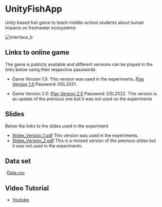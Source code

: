 # UnityFishApp
Unity based fish game to teach middle-school students about human impacts on freshwater ecosystems


![interface_b](https://user-images.githubusercontent.com/59177421/155619975-f607593d-22ba-421c-99e7-0d5b38c722a4.png)

## Links to online game

The game is publicly available and different versions can be played in the links below using their respective passwords

- Game Version 1.0: This version was used in the experiments. 
  [Play Version 1.0](https://play.unity.com/mg/other/fish-sim-test)
  Password: DSL2021. 

 - Game Version 2.0: [Play Version 2.0](https://play.unity.com/mg/other/fish-game-revisited)
  Password: DSL2022. This version is an update of the previous one but it was not used on the experiments


## Slides
Below the links to the slides used in the experiment
- [Slides_Version_1.pdf](https://github.com/Dynamical-Systems-Laboratory/UnityFishApp/files/8137030/Slides_Version_1.pdf) This version was used in the experiments.
- [Slides_Version_2.pdf](https://github.com/Dynamical-Systems-Laboratory/UnityFishApp/files/8137031/Slides_Version_2.pdf) This is a revised version of the previous slides but it was not used in the experiments.

## Data set

-[Data.csv](https://github.com/Dynamical-Systems-Laboratory/UnityFishApp/files/8137054/Data.csv)

## Video Tutorial

- [Youtube](https://youtu.be/Cd_heKmUc1E)

